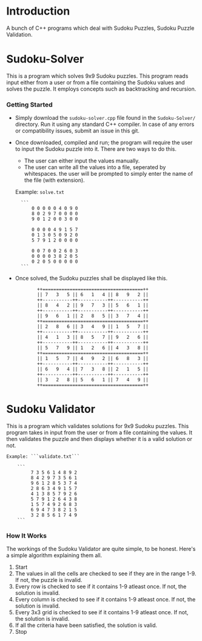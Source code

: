 # Introduction
A bunch of C++ programs which deal with Sudoku Puzzles, Sudoku Puzzle Validation.



# Sudoku-Solver
This is a program which solves 9x9 Sudoku puzzles.
This program reads input either from a user or from a file containing the Sudoku values and solves the puzzle.
 It employs concepts such as backtracking and recursion.

### Getting Started
* Simply download the ```sudoku-solver.cpp``` file found in the ```Sudoku-Solver/``` directory.
 Run it using any standard C++ compiler.
 In case of any errors or compatibility issues, submit an issue in this git.
* Once downloaded, compiled and run; the program will require the user to input the Sudoku puzzle into it. There are two ways to do this.
    * The user can either input the values manually.
    * The user can write all the values into a file, seperated by whitespaces. 
     the user will be prompted to simply enter the name of the file (with extension). 

    Example: ```solve.txt```
    
        ```
            0 0 0 0 0 4 0 9 0
            8 0 2 9 7 0 0 0 0
            9 0 1 2 0 0 3 0 0

            0 0 0 0 4 9 1 5 7
            0 1 3 0 5 0 9 2 0
            5 7 9 1 2 0 0 0 0

            0 0 7 0 0 2 6 0 3
            0 0 0 0 3 8 2 0 5
            0 2 0 5 0 0 0 0 0
        ```

* Once solved, the Sudoku puzzles shall be displayed like this.
    ```
            ++=====================================++
            || 7   3   5 || 6   1   4 || 8   9   2 ||
            ++-----------++-----------++-----------++
            || 8   4   2 || 9   7   3 || 5   6   1 ||
            ++-----------++-----------++-----------++
            || 9   6   1 || 2   8   5 || 3   7   4 ||
            ++=====================================++
            || 2   8   6 || 3   4   9 || 1   5   7 ||
            ++-----------++-----------++-----------++
            || 4   1   3 || 8   5   7 || 9   2   6 ||
            ++-----------++-----------++-----------++
            || 5   7   9 || 1   2   6 || 4   3   8 ||
            ++=====================================++
            || 1   5   7 || 4   9   2 || 6   8   3 ||
            ++-----------++-----------++-----------++
            || 6   9   4 || 7   3   8 || 2   1   5 ||
            ++-----------++-----------++-----------++
            || 3   2   8 || 5   6   1 || 7   4   9 ||
            ++=====================================++
    ```


# Sudoku Validator
This is a program which validates solutions for 9x9 Sudoku puzzles.
This program takes in input from the user or from a file containing the values.
 It then validates the puzzle and then displays whether it is a valid solution or not.
    
    Example: ```validate.txt```
    
        ```
             7 3 5 6 1 4 8 9 2 
             8 4 2 9 7 3 5 6 1 
             9 6 1 2 8 5 3 7 4 
             2 8 6 3 4 9 1 5 7 
             4 1 3 8 5 7 9 2 6 
             5 7 9 1 2 6 4 3 8 
             1 5 7 4 9 2 6 8 3 
             6 9 4 7 3 8 2 1 5 
             3 2 8 5 6 1 7 4 9 
        ```


### How It Works
The workings of the Sudoku Validator are quite simple, to be honest. Here's a simple algorithm explaining them all.

1. Start
2. The values in all the cells are checked to see if they are in the range 1-9. If not, the puzzle is invalid.
3. Every row is checked to see if it contains 1-9 atleast once. If not, the solution is invalid.
4. Every column is checked to see if it contains 1-9 atleast once. If not, the solution is invalid.
4. Every 3x3 grid is checked to see if it contains 1-9 atleast once. If not, the solution is invalid.
5. If all the criteria have been satisfied, the solution is valid.
6. Stop

